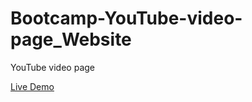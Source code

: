 # Bootcamp-YouTube-video-page_Website
YouTube video page

[Live Demo](https://github.com/Ouail-01/Bootcamp-YouTube-video-page_Website)
